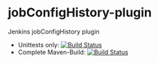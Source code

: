 jobConfigHistory-plugin
=======================

Jenkins jobConfigHistory plugin

* Unittests only: [![Build Status](https://huschteguzzel.de/hudson/job/jenkinsci-jobConfigHistory-plugin-test-only/badge/icon)](https://huschteguzzel.de/hudson/job/jenkinsci-jobConfigHistory-plugin-test-only/)
* Complete Maven-Build: [![Build Status](https://huschteguzzel.de/hudson/job/jenkinsci-jobConfigHistory-plugin/badge/icon)](https://huschteguzzel.de/hudson/job/jenkinsci-jobConfigHistory-plugin/)
